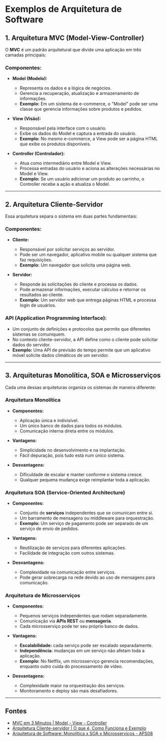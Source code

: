 # **Exemplos de Arquitetura de Software**

## **1. Arquitetura MVC (Model-View-Controller)**

O **MVC** é um padrão arquitetural que divide uma aplicação em três camadas principais:

### **Componentes:**
- **Model (Modelo):**  
  - Representa os dados e a lógica de negócios.  
  - Gerencia a recuperação, atualização e armazenamento de informações.  
  - **Exemplo:** Em um sistema de e-commerce, o "Model" pode ser uma classe que gerencia informações sobre produtos e pedidos.

- **View (Visão):**  
  - Responsável pela interface com o usuário.  
  - Exibe os dados do Model e captura a entrada do usuário.  
  - **Exemplo:** No mesmo e-commerce, a View pode ser a página HTML que exibe os produtos disponíveis.

- **Controller (Controlador):**  
  - Atua como intermediário entre Model e View.  
  - Processa entradas do usuário e aciona as alterações necessárias no Model e View.  
  - **Exemplo:** Se um usuário adicionar um produto ao carrinho, o Controller recebe a ação e atualiza o Model.

---

## **2. Arquitetura Cliente-Servidor**

Essa arquitetura separa o sistema em duas partes fundamentais:

### **Componentes:**
- **Cliente:**  
  - Responsável por solicitar serviços ao servidor.  
  - Pode ser um navegador, aplicativo mobile ou qualquer sistema que faz requisições.  
  - **Exemplo:** Um navegador que solicita uma página web.

- **Servidor:**  
  - Responde às solicitações do cliente e processa os dados.  
  - Pode armazenar informações, executar cálculos e retornar os resultados ao cliente.  
  - **Exemplo:** Um servidor web que entrega páginas HTML e processa login de usuários.

### **API (Application Programming Interface):**  
- Um conjunto de definições e protocolos que permite que diferentes sistemas se comuniquem.  
- No contexto cliente-servidor, a API define como o cliente pode solicitar dados do servidor.  
- **Exemplo:** Uma API de previsão do tempo permite que um aplicativo móvel solicite dados climáticos de um servidor.

---

## **3. Arquiteturas Monolítica, SOA e Microsserviços**

Cada uma dessas arquiteturas organiza os sistemas de maneira diferente:

### **Arquitetura Monolítica**
- **Componentes:**  
  - Aplicação única e indivisível.  
  - Um único banco de dados para todos os módulos.  
  - Comunicação interna direta entre os módulos.

- **Vantagens:**  
  - Simplicidade no desenvolvimento e na implantação.  
  - Fácil depuração, pois tudo está num único sistema.

- **Desvantagens:**  
  - Dificuldade de escalar e manter conforme o sistema cresce.  
  - Qualquer pequena mudança exige reimplantar toda a aplicação.

### **Arquitetura SOA (Service-Oriented Architecture)**
- **Componentes:**  
  - Conjunto de **serviços** independentes que se comunicam entre si.  
  - Um barramento de mensagens ou middleware para orquestração.  
  - **Exemplo:** Um serviço de pagamento pode ser separado de um serviço de envio de pedidos.

- **Vantagens:**  
  - Reutilização de serviços para diferentes aplicações.  
  - Facilidade de integração com outros sistemas.

- **Desvantagens:**  
  - Complexidade na comunicação entre serviços.  
  - Pode gerar sobrecarga na rede devido ao uso de mensagens para comunicação.

### **Arquitetura de Microsserviços**
- **Componentes:**  
  - Pequenos serviços independentes que rodam separadamente.  
  - Comunicação via **APIs REST** ou **mensageria**.  
  - Cada microsserviço pode ter seu próprio banco de dados.

- **Vantagens:**  
  - **Escalabilidade:** cada serviço pode ser escalado separadamente.  
  - **Independência:** mudanças em um serviço não afetam toda a aplicação.  
  - **Exemplo:** No Netflix, um microsserviço gerencia recomendações, enquanto outro cuida do processamento de vídeo.

- **Desvantagens:**  
  - Complexidade maior na orquestração dos serviços.  
  - Monitoramento e deploy são mais desafiadores.

---

## **Fontes**
- [MVC em 3 Minutos | Model - View - Controller](https://www.youtube.com/watch?v=ZW2JLtX4Dag)
- [Arquitetura Cliente-servidor | O que é, Como Funciona e Exemplo](https://www.youtube.com/watch?v=FWeHPCqD67c)
- [Arquitetura de Software: Monolítica x SOA x Microsserviços - APS08](https://www.youtube.com/watch?v=suZfVAk7hco)
